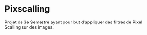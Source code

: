# Pixscalling

Projet de 3e Semestre ayant pour but d'appliquer des filtres de Pixel Scalling sur des images.
